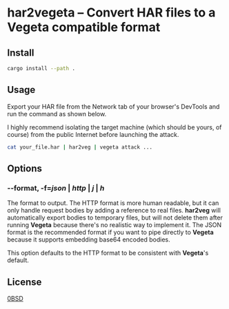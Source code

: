 # har2vegeta – Convert HAR files to a Vegeta compatible format

## Install

```sh
cargo install --path .
```

## Usage

Export your HAR file from the Network tab of your browser's DevTools and run the
command as shown below.

I highly recommend isolating the target machine (which should be yours, of
course) from the public Internet before launching the attack.

```sh
cat your_file.har | har2veg | vegeta attack ...
```

## Options

### **--format**, **-f**=_json_ | _http_ | _j_ | _h_

The format to output. The HTTP format is more human readable, but it can only
handle request bodies by adding a reference to real files. **har2veg** will
automatically export bodies to temporary files, but will not delete them after
running **Vegeta** because there's no realistic way to implement it. The JSON
format is the recommended format if you want to pipe directly to **Vegeta**
because it supports embedding base64 encoded bodies.

This option defaults to the HTTP format to be consistent with **Vegeta**'s
default.

## License

[0BSD](https://spdx.org/licenses/0BSD.html)
